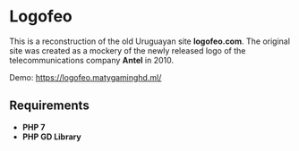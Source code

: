 # Logofeo
This is a reconstruction of the old Uruguayan site **logofeo.com**. The original site was created as a mockery of the newly released logo of the telecommunications company **Antel** in 2010.

Demo: https://logofeo.matygaminghd.ml/

## Requirements
- **PHP 7**
- **PHP GD Library**